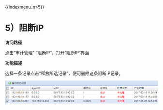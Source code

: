 {{indexmenu_n>5}}

# 5）阻断IP

**访问路径**

点击“审计管理”-“阻断IP”，打开“阻断IP”界面

**功能描述**

选择一条记录点击“释放所选记录”，便可删除这条阻断IP记录。

![](/images/operation/audit/aud/aud-2.png)
